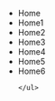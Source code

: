 <!DOCTYPE html>
<html>
  <head>
    <title></title>
    <link rel="stylesheet" type="text/css" href="global.css">
  </head>
  <body>
   <ul class="list">
     <li>Home</li>
     <li>Home1</li>
     <li>Home2</li>
     <li>Home3</li>
     <li>Home4</li>
     <li>Home5</li>
     <li>Home6</li>

    </ul>
   </body>
   </html>
